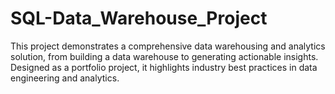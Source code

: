 # SQL-Data_Warehouse_Project
This project demonstrates a comprehensive data warehousing and analytics solution, from building a data warehouse to generating actionable insights. Designed as a portfolio project, it highlights industry best practices in data engineering and analytics.
